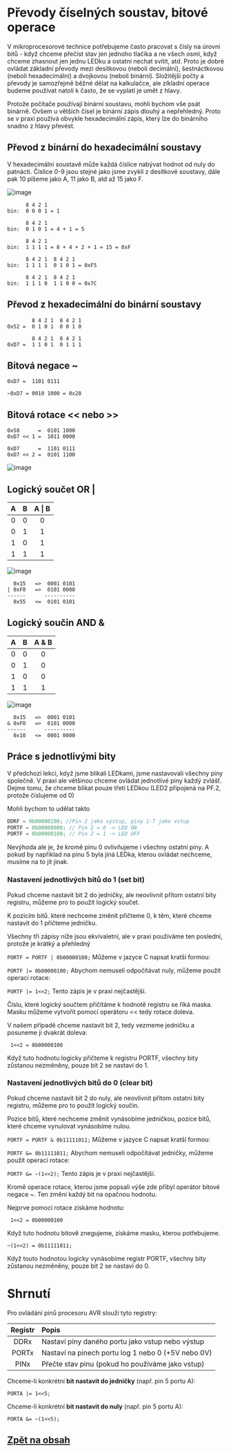 # Převody číselných soustav, bitové operace
V mikroprocesorové technice potřebujeme často pracovat s čísly na úrovni bitů - když chceme přečíst stav jen jednoho tlačíka a ne všech osmi, když chceme zhasnout jen jednu LEDku a ostatní nechat svítit, atd. Proto je dobré ovládat základní převody mezi desítkovou (neboli decimální), šestnáctkovou (neboli hexadecimální) a dvojkovou (neboli binární). Složitější počty a převody je samozřejmě běžné dělat na kalkulačce, ale zíkladní operace budeme používat natoli k často, že se vyplatí je umět z hlavy.

Protože počítače používají binární soustavu, mohli bychom vše psát binárně. Ovšem u větších čísel je binární zápis dlouhý a nepřehledný. Proto se v praxi používá obvykle hexadecimální zápis, který lze do binárního snadno z hlavy převést.

## Převod z binární do hexadecimální soustavy

V hexadecimální soustavě může každá číslice nabývat hodnot od nuly do patnácti. Číslice 0-9 jsou stejné jako jsme zvyklí z desítkové soustavy, dále pak 10 píšeme jako A, 11 jako B, atd až 15 jako F.

![image](https://github.com/user-attachments/assets/fc81c9b1-2c7e-4e2f-af34-9c7cb8119612)

```
      8 4 2 1
bin:  0 0 0 1 = 1 
```

```
      8 4 2 1
bin:  0 1 0 1 = 4 + 1 = 5 
```

```
      8 4 2 1
bin:  1 1 1 1 = 8 + 4 + 2 + 1 = 15 = 0xF
```

```
      8 4 2 1  8 4 2 1
bin:  1 1 1 1  0 1 0 1 = 0xF5
```

```
      8 4 2 1  8 4 2 1
bin:  1 1 1 0  1 1 0 0 = 0x7C
```

## Převod z hexadecimální do binární soustavy

```
        8 4 2 1  8 4 2 1
0x52 =  0 1 0 1  0 0 1 0
```

```
        8 4 2 1  8 4 2 1
0xD7 =  1 1 0 1  0 1 1 1
```

## Bitová negace ~

```
0xD7 =  1101 0111

~0xD7 = 0010 1000 = 0x28 
```

## Bitová rotace << nebo >>

```
0x58      =  0101 1000
0xD7 << 1 =  1011 0000
```

```
0xD7      =  1101 0111
0xD7 << 2 =  0101 1100
```

![image](https://github.com/user-attachments/assets/92993e26-e48e-49ba-be2d-335b509aef73)


## Logický součet OR |

| A   | B   | A \| B | 
|:---:|:---:|:------:| 
| 0   | 0   | 0      | 
| 0   | 1   | 1      | 
| 1   | 0   | 1      | 
| 1   | 1   | 1      | 

![image](https://github.com/user-attachments/assets/1d953ca4-169a-480a-b674-295afb191402)

```
  0x15   =>  0001 0101
| 0xF0   =>  0101 0000
------      ----------
  0x55   <=  0101 0101 
```

## Logický součin AND &

| A   | B   | A & B | 
|:---:|:---:|:-----:| 
| 0   | 0   | 0     | 
| 0   | 1   | 0     | 
| 1   | 0   | 0     | 
| 1   | 1   | 1     | 


![image](https://github.com/user-attachments/assets/3e5e4b83-f114-4e0e-8f50-850c25358692)

```
  0x15   =>  0001 0101
& 0xF0   =>  0101 0000
------      ----------
  0x10   <=  0001 0000 
```

## Práce s jednotlivými bity
V předchozí lekci, když jsme blikali LEDkami, jsme nastavovali všechny piny společně. V praxi ale většinou chceme ovládat jednotlivé piny každý zvlášť.
Dejme tomu, že chceme blikat pouze třetí LEDkou (LED2 připojená na PF.2, protože číslujeme od 0)

Mohli bychom to udělat takto

```c
DDRF = 0b00000100; //Pin 2 jako výstup, piny 1-7 jako vstup
PORTF = 0b00000000; // Pin 2 = 0 -> LED ON
PORTF = 0b00000100; // Pin 2 = 1 -> LED OFF
``` 

Nevýhoda ale je, že kromě pinu 0 ovlivňujeme i všechny ostatní piny. A pokud by například na pinu 5 byla jiná LEDka, kterou ovládat nechceme, musíme na to jít jinak.

### Nastavení jednotlivých bitů do 1 (set bit)

Pokud chceme nastavit bit 2 do jedničky, ale neovlivnit přitom ostatní bity registru, můžeme pro to použít logický součet. 

K pozicím bitů. které nechceme změnit přičteme 0, k těm, které chceme nastavit do 1 přičteme jedničku.

Všechny tři zápisy níže jsou ekvivaletní, ale v praxi používáme ten poslední, protože je krátký a přehledný

``` PORTF = PORTF | 0b00000100; ``` Můžeme v jazyce C napsat kratší formou:

``` PORTF |= 0b00000100; ``` Abychom nemuseli odpočítávat nuly, můžeme použít operaci rotace:

``` PORTF |= 1<<2; ``` Tento zápis je v praxi nejčastější.


Číslu, které logický součtem přičítáme k hodnotě registru se říká maska. Masku můžeme vytvořit pomocí operátoru << tedy rotace doleva. 

V našem případě chceme nastavit bit 2, tedy vezmeme jedničku a posuneme ji dvakrát doleva:

``` 1<<2 = 0b00000100```

Když tuto hodnotu logicky přičteme k registru PORTF, všechny bity zůstanou nezměněny, pouze bit 2 se nastaví do 1.


### Nastavení jednotlivých bitů do 0 (clear bit)

Pokud chceme nastavit bit 2 do nuly, ale neovlivnit přitom ostatní bity registru, můžeme pro to použít logický součin. 

Pozice bitů, které nechceme změnit vynásobíme jedničkou, pozice bitů, které chceme vynulovat vynásobíme nulou.

``` PORTF = PORTF & 0b11111011; ``` Můžeme v jazyce C napsat kratší formou:

``` PORTF &= 0b11111011; ``` Abychom nemuseli odpočítávat jedničky, můžeme použít operaci rotace:

``` PORTF &= ~(1<<2); ``` Tento zápis je v praxi nejčastější.

Kromě operace rotace, kterou jsme popsali výše zde přibyl operátor bitové negace ~. Ten změní každý bit na opačnou hodnotu. 

Nejprve pomocí rotace získáme hodnotu:

``` 1<<2 = 0b00000100``` 

Když tuto hodnotu bitově znegujeme, získáme masku, kterou potřebujeme.

``` ~(1<<2) = 0b11111011; ```

Když touto hodnotou logicky vynásobíme registr PORTF, všechny bity zůstanou nezměněny, pouze bit 2 se nastaví do 0.

# Shrnutí

Pro ovládání pinů procesoru AVR slouží tyto registry:

| Registr | Popis                                              | 
|:-------:| :------------------------------------------------ | 
| DDRx    | Nastaví piny daného portu jako vstup nebo výstup   | 
| PORTx   | Nastaví na pinech portu log 1 nebo 0 (+5V nebo 0V) | 
| PINx    | Přečte stav pinu (pokud ho používáme jako vstup)   | 


Chceme-li konkrétní **bit nastavit do jedničky** (např. pin 5 portu A):

``` PORTA |= 1<<5; ``` 

Chceme-li konkrétní **bit nastavit do nuly** (např. pin 5 portu A):

``` PORTA &= ~(1<<5); ```




## [Zpět na obsah](README.md)
